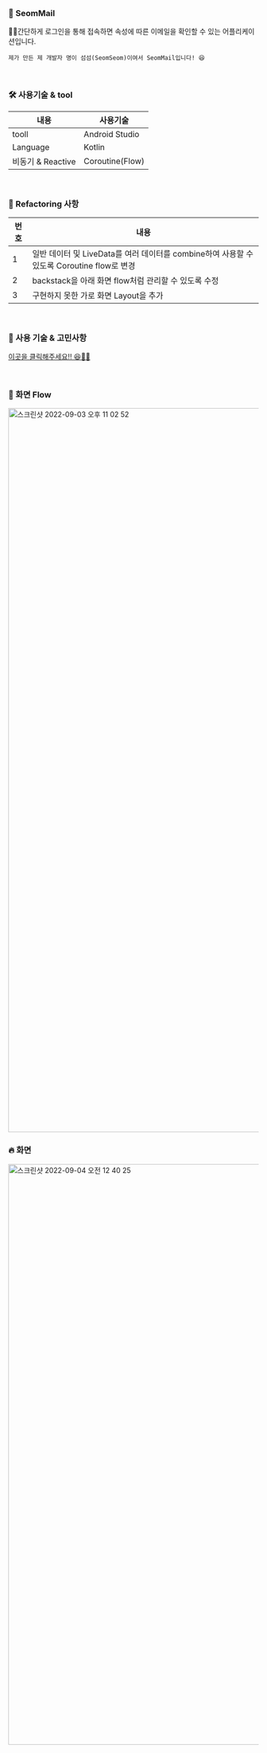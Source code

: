 <br/>

### 🎉 SeomMail
👍🏻간단하게 로그인을 통해 접속하면 속성에 따른 이메일을 확인할 수 있는 어플리케이션입니다.
```
제가 만든 제 개발자 명이 섬섬(SeomSeom)이여서 SeomMail입니다! 😆
```
<br/>

### 🛠 사용기술 & tool
|내용|사용기술|
|-----|--------------------------------|
|tooll|Android Studio|
|Language|Kotlin|
|비동기 & Reactive|Coroutine(Flow)|
<br/>

### 🌹 Refactoring 사항
|번호|내용|
|----|----|
|1|일반 데이터 및 LiveData를 여러 데이터를 combine하여 사용할 수 있도록 Coroutine flow로 변경|
|2|backstack을 아래 화면 flow처럼 관리할 수 있도록 수정|
|3|구현하지 못한 가로 화면 Layout을 추가|
<br/>

### 🍿 사용 기술 & 고민사항
[이곳을 클릭해주세요!! 😆👍🏻](https://github.com/woowa-techcamp-2022/android_mail_12/wiki/%EC%82%AC%EC%9A%A9-%EA%B8%B0%EC%88%A0-&-%EA%B3%A0%EB%AF%BC%EC%82%AC%ED%95%AD)

<br/>

### 📌 화면 Flow
<img width="1454" alt="스크린샷 2022-09-03 오후 11 02 52" src="https://user-images.githubusercontent.com/22411296/188273957-ef0a417d-c049-4b66-8d61-5620cb882aef.png">

### 🔥 화면
<img width="1166" alt="스크린샷 2022-09-04 오전 12 40 25" src="https://user-images.githubusercontent.com/22411296/188277968-412d667e-99b3-4393-890b-eee80b84d2c6.png">

